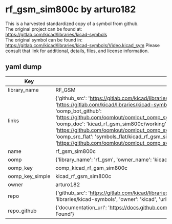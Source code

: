# rf_gsm_sim800c by arturo182  
This is a harvested standardized copy of a symbol from github.  
The original project can be found at:  
https://gitlab.com/kicad/libraries/kicad-symbols  
The original symbol can be found in:
https://gitlab.com/kicad/libraries/kicad-symbols/Video.kicad_sym
Please consult that link for additional, details, files, and license information.  
## yaml dump  
| Key | Value |  
| --- | --- |  
| library_name | RF_GSM |  
| links | {'github_src': 'https://gitlab.com/kicad/libraries/kicad-symbols/Video.kicad_sym', 'github_src_repo': 'https://gitlab.com/kicad/libraries/kicad-symbols', 'oomp_bot': 'kicad_rf_gsm_sim800c/working', 'oomp_bot_github': 'https://github.com/oomlout/oomlout_oomp_symbol_bot/tree/main/kicad_rf_gsm_sim800c/working', 'oomp_doc': 'kicad_rf_gsm_sim800c/working', 'oomp_doc_github': 'https://github.com/oomlout/oomlout_oomp_symbol_doc/tree/main/kicad_rf_gsm_sim800c/working', 'oomp_src_flat': 'symbols_flat/kicad_rf_gsm_sim800c/working', 'oomp_src_flat_github': 'https://github.com/oomlout/oomlout_oomp_symbol_src/tree/main/kicad_rf_gsm_sim800c/working'} |  
| name | rf_gsm_sim800c |  
| oomp | {'library_name': 'rf_gsm', 'owner_name': 'kicad', 'symbol_name': 'rf_gsm_sim800c'} |  
| oomp_key | oomp_kicad_rf_gsm_sim800c |  
| oomp_key_simple | kicad_rf_gsm_sim800c |  
| owner | arturo182 |  
| repo | {'github_src': 'https://gitlab.com/kicad/libraries/kicad-symbols/Video.kicad_sym', 'name': 'libraries/kicad-symbols', 'owner': 'kicad', 'url': 'https://gitlab.com/kicad/libraries/kicad-symbols'} |  
| repo_github | {'documentation_url': 'https://docs.github.com/rest/repos/repos#get-a-repository', 'message': 'Not Found'} |  

